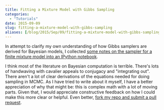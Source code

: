 ```yaml
---
title: Fitting a Mixture Model with Gibbs Sampling
categories:
  - "Tutorials"
date: 2015-09-09
slug: fitting-a-mixture-model-with-gibbs-sampling
aliases: [/blog/2015/Sep/09/fitting-a-mixture-model-with-gibbs-sampling/]
---
```


In attempt to clarify my own understanding of how Gibbs samplers are derived for Bayesian models, I collected [some notes on the sampler for a finite mixture model into an IPython notebook](https://github.com/tdhopper/notes-on-dirichlet-processes/blob/master/2015-09-02-fitting-a-mixture-model.ipynb).

I think most of the literature on Bayesian computation is terrible. There's lots of handwaving with cavalier appeals to conjugacy and "integrating out". There aren't a lot of clear derivations of the equations needed for doing sampling in MCMC. As I have tried to write about it myself, I have a better appreciation of why that might be: this is complex math with a lot of moving parts. Given that, I would appreciate constructive feedback on how I could make this more clear or helpful. Even better, [fork my repo and submit a pull request](https://github.com/tdhopper/notes-on-dirichlet-processes/pulls).